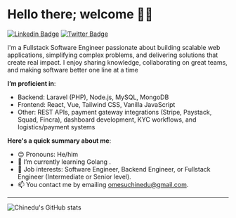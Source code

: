 # Hello there; welcome 👋🏾

 [![Linkedin Badge](https://img.shields.io/badge/-omesuchinedu-blue?style=for-the-badge&logo=Linkedin&logoColor=white&link=https://www.linkedin.com/in/iambolajiayo)](https://www.linkedin.com/in/omesupaul) [![Twitter Badge](https://img.shields.io/badge/-@_sarge97-1ca0f1?style=for-the-badge&logo=twitter&logoColor=white&link=https://twitter.com/_sarge97)](https://twitter.com/_sarge97)

I'm a Fullstack Software Engineer passionate about building scalable web applications, simplifying complex problems, and delivering solutions that create real impact. I enjoy sharing knowledge, collaborating on great teams, and making software better one line at a time

**I’m proficient in**:
- Backend: Laravel (PHP), Node.js, MySQL, MongoDB
- Frontend: React, Vue, Tailwind CSS, Vanilla JavaScript
- Other: REST APIs, payment gateway integrations (Stripe, Paystack, Squad, Fincra), dashboard development, KYC workflows, and logistics/payment systems

**Here's a quick summary about me**:
- 😊 Pronouns: He/him
- 🌱 I’m currently learning Golang .
- 💼 Job interests: Software Engineer, Backend Engineer, or Fullstack Engineer (Intermediate or Senior level).
- 📫 You contact me by emailing omesuchinedu@gmail.com.

---

 <img align="center" src="https://github-readme-stats.vercel.app/api/top-langs/?username=sirg97&langs_count=8&layout=compact&hide_border=true" alt="Chinedu's GitHub stats" /> 
